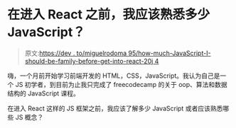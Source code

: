 # 在进入 React 之前，我应该熟悉多少 JavaScript？

> 原文:[https://dev . to/miguelrodoma 95/how-much-JavaScript-I-should-be-family-before-get-into-react-20j 4](https://dev.to/miguelrodoma95/how-much-javascript-should-i-be-familiar-with-before-getting-into-react-20j4)

嗨，一个月前开始学习前端开发的 HTML，CSS，JavaScript。我认为自己是一个 JS 初学者，到目前为止我只完成了 freecodecamp 的关于 oop、算法和数据结构的 JavaScript 课程。

在进入 React 这样的 JS 框架之前，我应该了解多少 JavaScript 或者应该熟悉哪些 JS 概念？